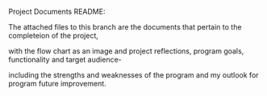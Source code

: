 Project Documents README: 

The attached files to this branch are the documents that pertain to the completeion of the project,

with the flow chart as an image and project reflections, program goals, functionality and target audience- 

including the strengths and weaknesses of the program and my outlook for program future improvement. 
